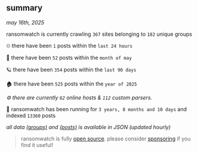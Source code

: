 
## summary
_may 16th, 2025_

ransomwatch is currently crawling `367` sites belonging to `182` unique groups

⏲ there have been `1` posts within the `last 24 hours`

🦈 there have been `52` posts within the `month of may`

🪐 there have been `354` posts within the `last 90 days`

🏚 there have been `525` posts within the `year of 2025`

_⚙️ there are currently `62` online hosts & `112` custom parsers._

🦕 ransomwatch has been running for `3 years, 8 months and 10 days` and indexed `13360` posts

_all data  [(groups)](http://ransomwhat.telemetry.ltd/groups) and [(posts)](http://ransomwhat.telemetry.ltd/posts) is available in JSON (updated hourly)_

> ransomwatch is fully [open source](https://github.com/joshhighet/ransomwatch#ransomwatch--). please consider [sponsoring](https://github.com/sponsors/joshhighet) if you find it useful!
